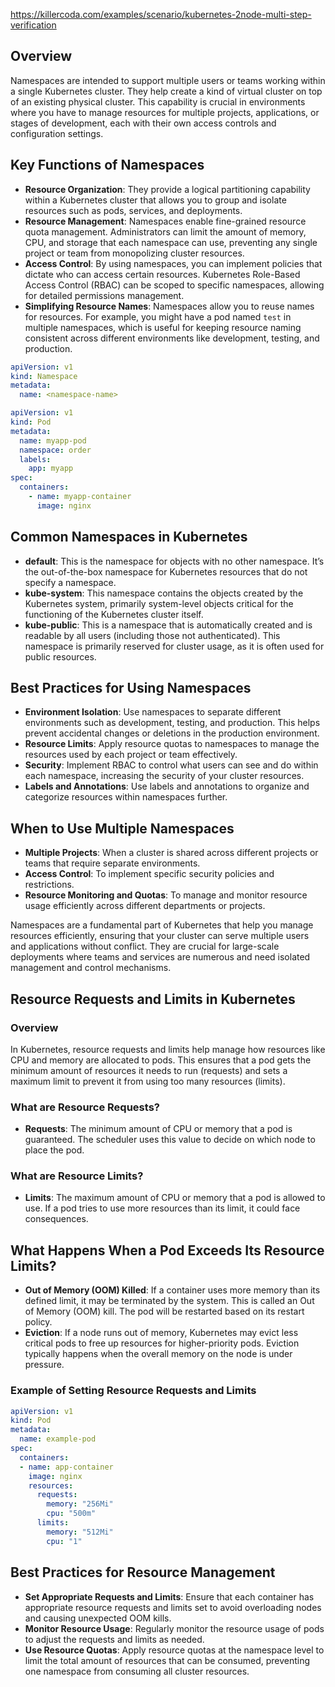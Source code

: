 https://killercoda.com/examples/scenario/kubernetes-2node-multi-step-verification
## Overview
Namespaces are intended to support multiple users or teams working within a single Kubernetes cluster. They help create a kind of virtual cluster on top of an existing physical cluster. This capability is crucial in environments where you have to manage resources for multiple projects, applications, or stages of development, each with their own access controls and configuration settings.

## Key Functions of Namespaces
- **Resource Organization**: They provide a logical partitioning capability within a Kubernetes cluster that allows you to group and isolate resources such as pods, services, and deployments.
- **Resource Management**: Namespaces enable fine-grained resource quota management. Administrators can limit the amount of memory, CPU, and storage that each namespace can use, preventing any single project or team from monopolizing cluster resources.
- **Access Control**: By using namespaces, you can implement policies that dictate who can access certain resources. Kubernetes Role-Based Access Control (RBAC) can be scoped to specific namespaces, allowing for detailed permissions management.
- **Simplifying Resource Names**: Namespaces allow you to reuse names for resources. For example, you might have a pod named `test` in multiple namespaces, which is useful for keeping resource naming consistent across different environments like development, testing, and production.

```yaml
apiVersion: v1
kind: Namespace
metadata:
  name: <namespace-name>
````
```yaml
apiVersion: v1
kind: Pod
metadata:
  name: myapp-pod
  namespace: order
  labels:
    app: myapp
spec:
  containers:
    - name: myapp-container
      image: nginx
````
## Common Namespaces in Kubernetes
- **default**: This is the namespace for objects with no other namespace. It’s the out-of-the-box namespace for Kubernetes resources that do not specify a namespace.
- **kube-system**: This namespace contains the objects created by the Kubernetes system, primarily system-level objects critical for the functioning of the Kubernetes cluster itself.
- **kube-public**: This is a namespace that is automatically created and is readable by all users (including those not authenticated). This namespace is primarily reserved for cluster usage, as it is often used for public resources.

## Best Practices for Using Namespaces
- **Environment Isolation**: Use namespaces to separate different environments such as development, testing, and production. This helps prevent accidental changes or deletions in the production environment.
- **Resource Limits**: Apply resource quotas to namespaces to manage the resources used by each project or team effectively.
- **Security**: Implement RBAC to control what users can see and do within each namespace, increasing the security of your cluster resources.
- **Labels and Annotations**: Use labels and annotations to organize and categorize resources within namespaces further.

## When to Use Multiple Namespaces
- **Multiple Projects**: When a cluster is shared across different projects or teams that require separate environments.
- **Access Control**: To implement specific security policies and restrictions.
- **Resource Monitoring and Quotas**: To manage and monitor resource usage efficiently across different departments or projects.

Namespaces are a fundamental part of Kubernetes that help you manage resources efficiently, ensuring that your cluster can serve multiple users and applications without conflict. They are crucial for large-scale deployments where teams and services are numerous and need isolated management and control mechanisms.

## Resource Requests and Limits in Kubernetes

### Overview
In Kubernetes, resource requests and limits help manage how resources like CPU and memory are allocated to pods. This ensures that a pod gets the minimum amount of resources it needs to run (requests) and sets a maximum limit to prevent it from using too many resources (limits).

### What are Resource Requests?
- **Requests**: The minimum amount of CPU or memory that a pod is guaranteed. The scheduler uses this value to decide on which node to place the pod.

### What are Resource Limits?
- **Limits**: The maximum amount of CPU or memory that a pod is allowed to use. If a pod tries to use more resources than its limit, it could face consequences.

## What Happens When a Pod Exceeds Its Resource Limits?
- **Out of Memory (OOM) Killed**: If a container uses more memory than its defined limit, it may be terminated by the system. This is called an Out of Memory (OOM) kill. The pod will be restarted based on its restart policy.
- **Eviction**: If a node runs out of memory, Kubernetes may evict less critical pods to free up resources for higher-priority pods. Eviction typically happens when the overall memory on the node is under pressure.

### Example of Setting Resource Requests and Limits
```yaml
apiVersion: v1
kind: Pod
metadata:
  name: example-pod
spec:
  containers:
  - name: app-container
    image: nginx
    resources:
      requests:
        memory: "256Mi"
        cpu: "500m"
      limits:
        memory: "512Mi"
        cpu: "1"
```

## Best Practices for Resource Management
- **Set Appropriate Requests and Limits**: Ensure that each container has appropriate resource requests and limits set to avoid overloading nodes and causing unexpected OOM kills.
- **Monitor Resource Usage**: Regularly monitor the resource usage of pods to adjust the requests and limits as needed.
- **Use Resource Quotas**: Apply resource quotas at the namespace level to limit the total amount of resources that can be consumed, preventing one namespace from consuming all cluster resources.
